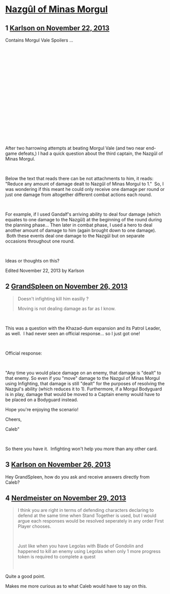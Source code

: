 # [Nazgûl of Minas Morgul](https://community.fantasyflightgames.com/topic/93961-nazg%C3%BBl-of-minas-morgul/)

## 1 [Karlson on November 22, 2013](https://community.fantasyflightgames.com/topic/93961-nazg%C3%BBl-of-minas-morgul/?do=findComment&comment=914796)

Contains Morgul Vale Spoilers ...



 

 

 

 

 

 

 

 

 

 



After two harrowing attempts at beating Morgul Vale (and two near end-game defeats,) I had a quick question about the third captain, the Nazgûl of Minas Morgul.

 

Below the text that reads there can be not attachments to him, it reads: "Reduce any amount of damage dealt to Nazgûl of Minas Morgul to 1."  So, I was wondering if this meant he could only receive one damage per round or just one damage from altogether different combat actions each round.

 

For example, if I used Gandalf's arriving ability to deal four damage (which equates to one damage to the Nazgûl) at the beginning of the round during the planning phase... Then later in combat phase, I used a hero to deal another amount of damage to him (again brought down to one damage).  Both these events deal one damage to the Nazgûl but on separate occasions throughout one round.  

 

Ideas or thoughts on this? 

Edited November 22, 2013 by Karlson

## 2 [GrandSpleen on November 26, 2013](https://community.fantasyflightgames.com/topic/93961-nazg%C3%BBl-of-minas-morgul/?do=findComment&comment=917035)

> Doesn't infighting kill him easilly ?
> 
> Moving is not dealing damage as far as I know.

 

This was a question with the Khazad-dum expansion and its Patrol Leader, as well.  I had never seen an official response... so I just got one!

 

Official response:

 

"Any time you would place damage on an enemy, that damage is "dealt" to that enemy. So even if you "move" damage to the Nazgul of Minas Morgul using Infighting, that damage is still "dealt" for the purposes of resolving the Nazgul's ability (which reduces it to 1). Furthermore, if a Morgul Bodyguard is in play, damage that would be moved to a Captain enemy would have to be placed on a Bodyguard instead.

Hope you're enjoying the scenario!

Cheers,

Caleb"

 

So there you have it.  Infighting won't help you more than any other card.

## 3 [Karlson on November 26, 2013](https://community.fantasyflightgames.com/topic/93961-nazg%C3%BBl-of-minas-morgul/?do=findComment&comment=917129)

Hey GrandSpleen, how do you ask and receive answers directly from Caleb?

## 4 [Nerdmeister on November 29, 2013](https://community.fantasyflightgames.com/topic/93961-nazg%C3%BBl-of-minas-morgul/?do=findComment&comment=919146)

> I think you are right in terms of defending characters declaring to defend at the same time when Stand Together is used, but I would argue each responses would be resolved seperately in any order First Player chooses.
> 
>  
> 
> Just like when you have Legolas with Blade of Gondolin and happened to kill an enemy using Legolas when only 1 more progress token is required to complete a quest
> 
>  

Quite a good point.

Makes me more curious as to what Caleb would have to say on this.

